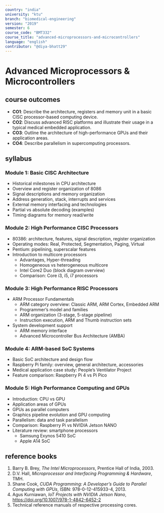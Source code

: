 ```yaml
---
country: "india"
university: "ktu"
branch: "biomedical-engineering"
version: "2019"
semester: 6
course_code: "BMT332"
course_title: "advanced-microprocessors-and-microcontrollers"
language: "english"
contributor: "@diya-bhatt29"
---
```


# Advanced Microprocessors & Microcontrollers

## course outcomes

- **CO1**: Describe the architecture, registers and memory unit in a basic CISC processor-based computing device.
- **CO2**: Discuss advanced RISC platforms and illustrate their usage in a typical medical embedded application.
- **CO3**: Outline the architecture of high-performance GPUs and their application areas.
- **CO4**: Describe parallelism in supercomputing processors.

## syllabus

### Module 1: Basic CISC Architecture

- Historical milestones in CPU architecture
- Overview and register organization of 8086
- Signal descriptions and memory organization
- Address generation, stack, interrupts and services
- External memory interfacing and technologies
- Partial vs absolute decoding (examples)
- Timing diagrams for memory read/write

### Module 2: High Performance CISC Processors

- 80386: architecture, features, signal description, register organization
- Operating modes: Real, Protected, Segmentation, Paging, Virtual
- Pentium: pipelining, superscalar features
- Introduction to multicore processors
  - Advantages, Hyper-threading
  - Homogeneous vs heterogeneous multicore
  - Intel Core2 Duo (block diagram overview)
  - Comparison: Core i3, i5, i7 processors

### Module 3: High Performance RISC Processors

- ARM Processor Fundamentals
  - ARM category overview: Classic ARM, ARM Cortex, Embedded ARM
  - Programmer’s model and families
  - ARM organization (3-stage, 5-stage pipeline)
  - Instruction execution, ARM and Thumb instruction sets
- System development support
  - ARM memory interface
  - Advanced Microcontroller Bus Architecture (AMBA)

### Module 4: ARM-based SoC Systems

- Basic SoC architecture and design flow
- Raspberry Pi family: overview, general architecture, accessories
- Medical application case study: People’s Ventilator Project
- Feature comparison: Raspberry Pi 4 vs Pi Pico

### Module 5: High Performance Computing and GPUs

- Introduction: CPU vs GPU
- Application areas of GPUs
- GPUs as parallel computers
- Graphics pipeline evolution and GPU computing
- Parallelism: data and task parallelism
- Comparison: Raspberry Pi vs NVIDIA Jetson NANO
- Literature review: smartphone processors
  - Samsung Exynos 5410 SoC
  - Apple A14 SoC

## reference books

1. Barry B. Brey, *The Intel Microprocessors*, Prentice Hall of India, 2003.  
2. D.V. Hall, *Microprocessor and Interfacing Programming & Hardware*, TMH.  
3. Shane Cook, *CUDA Programming: A Developer’s Guide to Parallel Computing with GPUs*, ISBN: 978-0-12-415933-4, 2013.  
4. Agus Kurniawan, *IoT Projects with NVIDIA Jetson Nano*, https://doi.org/10.1007/978-1-4842-6452-2  
5. Technical reference manuals of respective processing cores.

